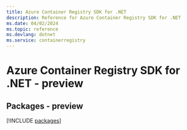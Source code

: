 ```yaml
---
title: Azure Container Registry SDK for .NET
description: Reference for Azure Container Registry SDK for .NET
ms.date: 04/02/2024
ms.topic: reference
ms.devlang: dotnet
ms.service: containerregistry
---
```

# Azure Container Registry SDK for .NET - preview
## Packages - preview
[!INCLUDE [packages](container-registry-index.md)]